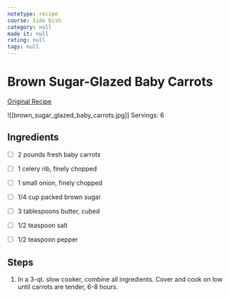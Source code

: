 ```yaml
---
notetype: recipe
course: Side Dish
category: null
made it: null
rating: null
tags: null
---
```

# Brown Sugar-Glazed Baby Carrots

[Original Recipe](https://www.tasteofhome.com/recipes/brown-sugar-glazed-baby-carrots)

![[brown_sugar_glazed_baby_carrots.jpg]]
Servings: 6

## Ingredients
- [ ] 2 pounds fresh baby carrots- [ ] 1 celery rib, finely chopped- [ ] 1 small onion, finely chopped- [ ] 1/4 cup packed brown sugar- [ ] 3 tablespoons butter, cubed- [ ] 1/2 teaspoon salt- [ ] 1/2 teaspoon pepper

## Steps
1) In a 3-qt. slow cooker, combine all ingredients. Cover and cook on low until carrots are tender, 6-8 hours.

